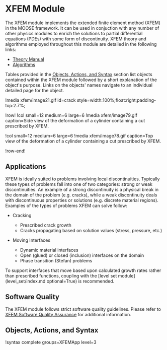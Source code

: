 # XFEM Module

The XFEM module implements the extended finite element method (XFEM) in the MOOSE framework. It can
be used in conjuction with any number of other physics modules to enrich the solutions to partial
differential equations (PDEs) with some form of discontinuity. XFEM theory and algorithms employed
throughout this module are detailed in the following links:

- [Theory Manual](xfem/theory/theory.md)
- [Algorithms](xfem/theory/algorithms.md)

Tables provided in the [Objects, Actions, and Syntax](#objects-actions-and-syntax) section list
objects contained within the XFEM module followed by a short explanation of the object's purpose.
Links on the objects' names navigate to an individual detailed page for the object.

!media xfem/image21.gif
       id=crack
       style=width:100%;float:right;padding-top:2.7%;

!row!
!col small=12 medium=6 large=6
!media xfem/image79.gif
       caption=Side view of the deformation of a cylinder containing a cut prescribed by XFEM.

!col small=12 medium=6 large=6
!media xfem/image78.gif
       caption=Top view of the deformation of a cylinder containing a cut prescribed by XFEM.

!row-end!

## Applications

XFEM is ideally suited to problems involving local discontinuities. Typically these types of
problems fall into one of two categories: strong or weak discontinuities. An example of a strong
discontinuity is a physical break in the domain of the problem (e.g. cracks), while a weak
discontinuity deals with discontinuous properties or solutions (e.g. discrete material regions).
Examples of the types of problems XFEM can solve follow:

- Cracking

  - Prescribed crack growth
  - Cracks propagating based on solution values (stress, pressure, etc.)

- Moving Interfaces

  - Dynamic material interfaces
  - Open (glued) or closed (inclusion) interfaces on the domain
  - Phase transition (Stefan) problems

To support interfaces that move based upon calculated growth rates rather than prescribed functions,
coupling with the [level set module](level_set/index.md optional=True) is recommended.

## Software Quality

The XFEM module follows strict software quality guidelines. Please refer to
[XFEM Software Quality Assurance](xfem/sqa/index.md) for additional information.

## Objects, Actions, and Syntax

!syntax complete groups=XFEMApp level=3
